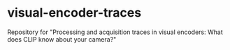 # visual-encoder-traces
Repository for "Processing and acquisition traces in visual encoders: What does CLIP know about your camera?"
